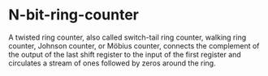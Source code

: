 # N-bit-ring-counter
A twisted ring counter, also called switch-tail ring counter, walking ring counter, 
Johnson counter, or Möbius counter, connects the complement of the output of the 
last shift register to the input of the first register and circulates a stream of ones followed by zeros around the ring.
